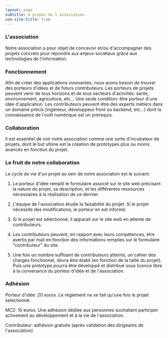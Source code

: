 ```yaml
---
layout: page
subtitle: à propos de l'association
use-site-title: true
---
```


### L'association

Notre association a pour objet de concevoir et/ou d'accompagner des projets concrets
pour répondre aux enjeux sociétaux grâce aux technologies de l'information.

### Fonctionnement

Afin de créer des applications innovantes, nous avons besoin de trouver des porteurs d'idées
et de futurs contributeurs. Les porteurs de projets peuvent venir de tous horizons et de tous
secteurs d'activités: santé, environnement, agriculture, etc... Une seule condition:
être porteur d'une idée d'application. Les contributeurs peuvent être des experts métiers
dans un domaine précis (ingénieur, développeur front ou backend, etc...) dont la connaissance
de l'outil numérique est un prérequis.

### Collaboration

Il est essentiel de voir notre association comme une sorte d'incubateur de projets, dont
le but ultime est la création de prototypes plus ou moins avancés en fonction du projet.

### Le fruit de notre collaboration

Le cycle de vie d'un projet au sein de notre association est le suivant:

1. Le porteur d'idée remplit le formulaire associé sur le site web précisant la nature du 
projet, sa description, et les différentes ressources nécessaires à la réalisation de ce 
dernier.

2. L'équipe de l'association étudie la faisabilité du projet. Si le projet nécessite
des modifications, le porteur en est informé.

3. Si le projet est sélectionné, il apparait sur le site web en attente de contributeurs.

4. Les contributeurs peuvent, en rapport avec leurs compétences, être avertis par mail en 
fonction des informations remplies sur le formulaire "contributeur" du site.

5. Une fois un nombre suffisant de contributeurs atteints, un cahier des charges fonctionnel,
devra être établi (en fonction de la taille du projet). Puis une prototype pourra être 
développé et distribué sous licence libre à la convenance du porteur d'idée et de l'association.

### Adhésion

Porteur d'idée: 20 euros. Le règlement ne se fait qu'une fois le projet selectionné.

MC2: 10 euros. Une adhésion dédiée aux personnes souhaitant participer activement au développement
et à la vie de l'association.

Contributeur: adhésion gratuite (après validation des dirigeants de l'association)
